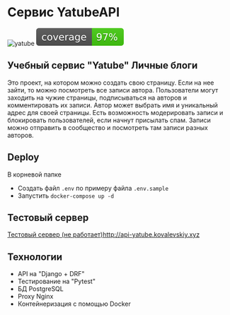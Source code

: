 # Сервис YatubeAPI
![yatube](https://github.com/1kovalevskiy/api-yatube/actions/workflows/main.yml/badge.svg)
![coverage](https://github.com/1kovalevskiy/api-yatube/blob/master/coverage.svg)

## Учебный сервис "Yatube" Личные блоги
Это проект, на котором можно создать свою страницу.
Если на нее зайти, то можно посмотреть все записи автора.
Пользователи могут заходить на чужие страницы, подписываться на авторов и комментировать их записи.
Автор может выбрать имя и уникальный адрес для своей страницы.
Есть возможность модерировать записи и блокировать пользователей, если начнут присылать спам.
Записи можно отправить в сообщество и посмотреть там записи разных авторов.

## Deploy
В корневой папке 
- Создать файл `.env` по примеру файла `.env.sample`
- Запустить `docker-compose up -d`

## Тестовый сервер
[Тестовый сервер (не работает)](http://api-yatube.kovalevskiy.xyz)http://api-yatube.kovalevskiy.xyz

## Технологии
- API на "Django + DRF"
- Тестирование на "Pytest"
- БД PostgreSQL
- Proxy Nginx
- Контейнеризация с помощью Docker
